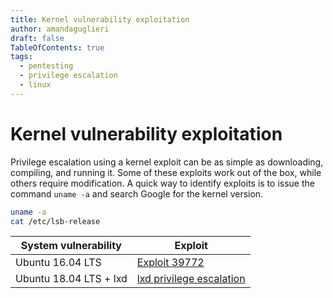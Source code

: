 ```yaml
---
title: Kernel vulnerability exploitation
author: amandaguglieri
draft: false
TableOfContents: true
tags:
  - pentesting
  - privilege escalation
  - linux
---
```

# Kernel vulnerability exploitation

Privilege escalation using a kernel exploit can be as simple as downloading, compiling, and running it. Some of these exploits work out of the box, while others require modification. A quick way to identify exploits is to issue the command `uname -a` and search Google for the kernel version.

```bash
uname -a
cat /etc/lsb-release 
```



| System vulnerability  | Exploit |
| ---------------------- | ------- |
| Ubuntu 16.04 LTS |  [Exploit 39772](https://www.exploit-db.com/exploits/39772) | 
| Ubuntu 18.04 LTS + lxd | [lxd privilege escalation](lxd.md) |


